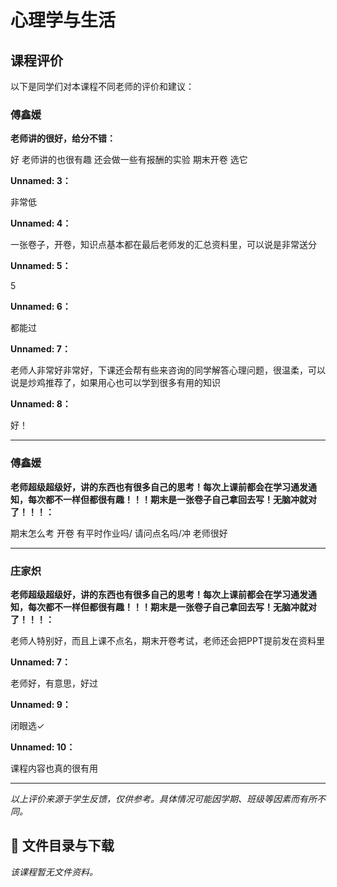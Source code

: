 # 心理学与生活

## 课程评价

以下是同学们对本课程不同老师的评价和建议：

### 傅鑫媛

**老师讲的很好，给分不错：**

好 老师讲的也很有趣 还会做一些有报酬的实验 期末开卷 选它

**Unnamed: 3：**

非常低

**Unnamed: 4：**

一张卷子，开卷，知识点基本都在最后老师发的汇总资料里，可以说是非常送分

**Unnamed: 5：**

5

**Unnamed: 6：**

都能过

**Unnamed: 7：**

老师人非常好非常好，下课还会帮有些来咨询的同学解答心理问题，很温柔，可以说是炒鸡推荐了，如果用心也可以学到很多有用的知识

**Unnamed: 8：**

好！

---

### 傅鑫媛

**老师超级超级好，讲的东西也有很多自己的思考！每次上课前都会在学习通发通知，每次都不一样但都很有趣！！！期末是一张卷子自己拿回去写！无脑冲就对了！！！：**

期末怎么考  开卷   有平时作业吗/   请问点名吗/冲 老师很好

---

### 庄家炽

**老师超级超级好，讲的东西也有很多自己的思考！每次上课前都会在学习通发通知，每次都不一样但都很有趣！！！期末是一张卷子自己拿回去写！无脑冲就对了！！！：**

老师人特别好，而且上课不点名，期末开卷考试，老师还会把PPT提前发在资料里

**Unnamed: 7：**

老师好，有意思，好过

**Unnamed: 9：**

闭眼选✓

**Unnamed: 10：**

课程内容也真的很有用

---

*以上评价来源于学生反馈，仅供参考。具体情况可能因学期、班级等因素而有所不同。*
## 📄 文件目录与下载

_该课程暂无文件资料。_
